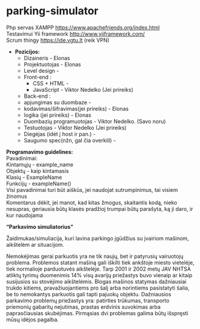 # parking-simulator
Php servas XAMPP https://www.apachefriends.org/index.html  
Testavimui Yii framework http://www.yiiframework.com/  
Scrum thingy https://ide.vgtu.lt (reik VPN)  

* **Pozicijos:**  
	* Dizaineris - Elonas  
	* Projektuotojas - Elonas  
	* Level design -  
	* Front-end :  
		* CSS + HTML -  
		* JavaScript - Viktor Nedelko (Jei prireiks)  
	* Back-end :  
	* apjungimas su duombaze -  
	* kodavimas/šifravimas(jei prireiks) - Elonas  
	* logika (jei prireiks) - Elonas  
	* Duombazių programuotojas - Viktor Nedelko. (Savo noru)  
	* Testuotojas - Viktor Nedelko (Jei prireiks)  
	* Diegėjas (idėt į host ir pan.) -  
	* Saugumo spec(nžn, gal čia overkill) -  


**Programavimo guidelines:**  
	Pavadinimai:  
		Kintamųjų 	- example_name  
		Objektų 	- kaip kintamasis  
		Klasių		- ExampleName  
		Funkcijų	- exampleName()  
	Visi pavadinimai turi būt aiškūs, jei naudojat sutrumpinimus, tai visiem žinomus  
	Komentarus dėkit, jei manot, kad kitas žmogus, skaitantis kodą, nieko nesupras, geriausia būtų klasės pradžioj trumpai būtų parašyta, ką ji daro, ir kur naudojama  


**“Parkavimo simuliatorius”**  

Žaidimukas/simuliacija, kuri lavina parkingo įgūdžius su įvairiom mašinom, aikštelėm ar situacijom.  

Nemokėjimas gerai parkuotis yra ne tik naujų, bet ir patyrusių vairuotojų problema. Problemos statant mašiną gali iškilti tiek ankštoje miesto vietelėje, tiek normalioje parduotuvės aikštelėje. Tarp 2001 ir 2002 metų JAV NHTSA atliktų tyrimų duomenimis 14% visų avarijų priežastys buvo vienaip ar kitaip susijusios su stovėjimo aikštelėmis. 
Blogas mašinos statymas dažniausiai trukdo kitiems, pravažiuojantiems pro šalį arba norintiems pasistatyti šalia, be to nemokantys parkuotis gali tapti pajuokų objektu.
Dažniausios parkavimo problemų priežastys yra: patirties trūkumas, transporto priemonių gabaritų nejutimas, prastas erdvinis suvokimas arba paprasčiausias skubėjimas. Pirmąsias dvi problemas galima būtų išspręsti mūsų idėjos pagalba.
